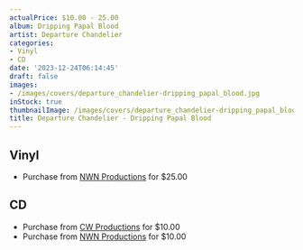 ```yaml
---
actualPrice: $10.00 - 25.00
album: Dripping Papal Blood
artist: Departure Chandelier
categories:
- Vinyl
- CD
date: '2023-12-24T06:14:45'
draft: false
images:
- /images/covers/departure_chandelier-dripping_papal_blood.jpg
inStock: true
thumbnailImage: /images/covers/departure_chandelier-dripping_papal_blood-thumb.jpg
title: Departure Chandelier - Dripping Papal Blood
---
```


## Vinyl
* Purchase from [NWN Productions](http://shop.nwnprod.com/index.php?route=product/product&path=75&product_id=44410&sort=pd.name&order=ASC) for $25.00
## CD
* Purchase from [CW Productions](https://shop.cwproductions.net/products/departure-chandelier-dripping-papal-blood-cd) for $10.00
* Purchase from [NWN Productions](http://shop.nwnprod.com/index.php?route=product/product&path=93&product_id=44411&sort=pd.name&order=ASC) for $10.00
